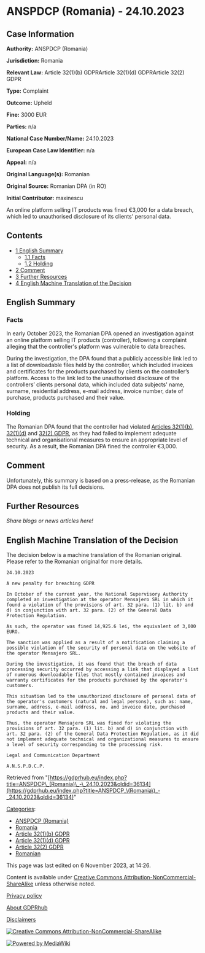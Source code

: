 # ANSPDCP (Romania) - 24.10.2023

## Case Information

**Authority:** ANSPDCP (Romania)

**Jurisdiction:** Romania

**Relevant Law:** Article 32(1)(b) GDPRArticle 32(1)(d) GDPRArticle 32(2) GDPR

**Type:** Complaint

**Outcome:** Upheld

**Fine:** 3000 EUR

**Parties:** n/a

**National Case Number/Name:** 24.10.2023

**European Case Law Identifier:** n/a

**Appeal:** n/a

**Original Language(s):** Romanian

**Original Source:** Romanian DPA (in RO)

**Initial Contributor:** maxinescu

An online platform selling IT products was fined €3,000 for a data breach, which led to unauthorised disclosure of its clients' personal data.

## Contents

*   [1 English Summary](#English_Summary)
    *   [1.1 Facts](#Facts)
    *   [1.2 Holding](#Holding)
*   [2 Comment](#Comment)
*   [3 Further Resources](#Further_Resources)
*   [4 English Machine Translation of the Decision](#English_Machine_Translation_of_the_Decision)

## English Summary

### Facts

In early October 2023, the Romanian DPA opened an investigation against an online platform selling IT products (controller), following a complaint alleging that the controller's platform was vulnerable to data breaches.

During the investigation, the DPA found that a publicly accessible link led to a list of downloadable files held by the controller, which included invoices and certificates for the products purchased by clients on the controller’s platform. Access to the link led to the unauthorised disclosure of the controllers’ clients personal data, which included data subjects' name, surname, residential address, e-mail address, invoice number, date of purchase, products purchased and their value.

### Holding

The Romanian DPA found that the controller had violated [Articles 32(1)(b)](/index.php?title=Article_32_GDPR "Article 32 GDPR"), [32(1)(d)](/index.php?title=Article_32_GDPR "Article 32 GDPR") and [32(2) GDPR](/index.php?title=Article_32_GDPR "Article 32 GDPR"), as they had failed to implement adequate technical and organisational measures to ensure an appropriate level of security. As a result, the Romanian DPA fined the controller €3,000.

## Comment

Unfortunately, this summary is based on a press-release, as the Romanian DPA does not publish its full decisions.

## Further Resources

_Share blogs or news articles here!_

## English Machine Translation of the Decision

The decision below is a machine translation of the Romanian original. Please refer to the Romanian original for more details.

```
24.10.2023

A new penalty for breaching GDPR

In October of the current year, the National Supervisory Authority completed an investigation at the operator Mensajero SRL in which it found a violation of the provisions of art. 32 para. (1) lit. b) and d) in conjunction with art. 32 para. (2) of the General Data Protection Regulation.

As such, the operator was fined 14,925.6 lei, the equivalent of 3,000 EURO.

The sanction was applied as a result of a notification claiming a possible violation of the security of personal data on the website of the operator Mensajero SRL.

During the investigation, it was found that the breach of data processing security occurred by accessing a link that displayed a list of numerous downloadable files that mostly contained invoices and warranty certificates for the products purchased by the operator's customers.

This situation led to the unauthorized disclosure of personal data of the operator's customers (natural and legal persons), such as: name, surname, address, e-mail address, no. and invoice date, purchased products and their value.

Thus, the operator Mensajero SRL was fined for violating the provisions of art. 32 para. (1) lit. b) and d) in conjunction with art. 32 para. (2) of the General Data Protection Regulation, as it did not implement adequate technical and organizational measures to ensure a level of security corresponding to the processing risk.

Legal and Communication Department

A.N.S.P.D.C.P.

```

Retrieved from "[https://gdprhub.eu/index.php?title=ANSPDCP\_(Romania)\_-\_24.10.2023&oldid=36134](https://gdprhub.eu/index.php?title=ANSPDCP_\(Romania\)_-_24.10.2023&oldid=36134)"

[Categories](/index.php?title=Special:Categories "Special:Categories"):

*   [ANSPDCP (Romania)](/index.php?title=Category:ANSPDCP_\(Romania\) "Category:ANSPDCP (Romania)")
*   [Romania](/index.php?title=Category:Romania "Category:Romania")
*   [Article 32(1)(b) GDPR](/index.php?title=Category:Article_32\(1\)\(b\)_GDPR "Category:Article 32(1)(b) GDPR")
*   [Article 32(1)(d) GDPR](/index.php?title=Category:Article_32\(1\)\(d\)_GDPR "Category:Article 32(1)(d) GDPR")
*   [Article 32(2) GDPR](/index.php?title=Category:Article_32\(2\)_GDPR "Category:Article 32(2) GDPR")
*   [Romanian](/index.php?title=Category:Romanian "Category:Romanian")

This page was last edited on 6 November 2023, at 14:26.

Content is available under [Creative Commons Attribution-NonCommercial-ShareAlike](https://creativecommons.org/licenses/by-nc-sa/4.0/) unless otherwise noted.

[Privacy policy](/index.php?title=GDPRhub:Privacy_policy)

[About GDPRhub](/index.php?title=GDPRhub:About)

[Disclaimers](/index.php?title=GDPRhub:General_disclaimer)

[![Creative Commons Attribution-NonCommercial-ShareAlike](/resources/assets/licenses/cc-by-nc-sa.png)](https://creativecommons.org/licenses/by-nc-sa/4.0/)

[![Powered by MediaWiki](/resources/assets/poweredby_mediawiki_88x31.png)](https://www.mediawiki.org/)